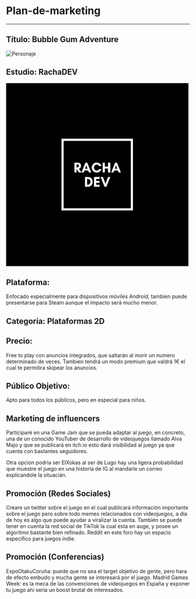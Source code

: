 # Plan-de-marketing

***

##  Título: Bubble Gum Adventure
![Personaje](https://assetstorev1-prd-cdn.unity3d.com/package-screenshot/df78b432-6061-4622-a5ee-0e9ffc3a15bf.webp)

## Estudio: RachaDEV
![Logo](https://github.com/9RACHA/GDD/blob/master/RACHA%20Dev.png?raw=true)

## Plataforma: 
Enfocado especialmente para dispositivos móviles Android, tambien puede presentarse para Steam aunque el impacto será mucho menor.

## Categoría: Plataformas 2D

## Precio:
Free to play con anuncios integrados, que saltarán al morir un numero determinado de veces.
Tambien tendrá un modo premium que valdrá 1€ el cual te permitira skipear los anuncios.

## Público Objetivo: 
Apto para todos los públicos, pero en especial para niños.

## Marketing de influencers

Participaré en una Game Jam que se pueda adaptar al juego, en concreto, una de un conocido YouTuber de desarrollo de videojuegos llamado Alva Majo y que se publicará en itch.io esto dará visibilidad al juego ya que cuenta con bastantes seguidores.

Otra opcion podria ser ElXokas al ser de Lugo hay una ligera probabilidad que muestre el juego en una historia de IG al mandarle un correo explicandole la situacián.

## Promoción (Redes Sociales)
Creare un twitter sobre el juego en el cual publicará información importante sobre el juego pero sobre todo memes relacionados con videojuegos, a dia de hoy es algo que puede ayudar a viralizar la cuenta.
También se puede tener en cuenta la red social de TikTok la cual esta en auge, y posee un algoritmo bastante bien refinado.
Reddit en este foro hay un espacio especifico para juegos indie.

## Promoción (Conferencias)
ExpoOtakuCoruña: puede que no sea el target objetivo de gente, pero hara de efecto embudo y mucha gente se interesará por el juego.
Madrid Games Week: es la meca de las convenciones de videojuegos en España y exponer tu juego ahi seria un boost brutal de interesados.


